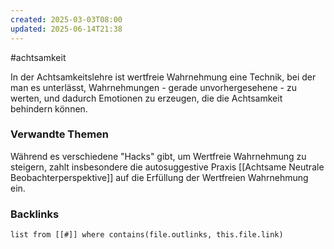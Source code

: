 ```yaml
---
created: 2025-03-03T08:00
updated: 2025-06-14T21:38
---
```

#achtsamkeit 

In der Achtsamkeitslehre ist wertfreie Wahrnehmung eine Technik, bei der man es unterlässt, Wahrnehmungen - gerade unvorhergesehene - zu werten, und dadurch Emotionen zu erzeugen, die die Achtsamkeit behindern können.

### Verwandte Themen
Während es verschiedene "Hacks" gibt, um Wertfreie Wahrnehmung zu steigern, zahlt insbesondere die autosuggestive Praxis [[Achtsame Neutrale Beobachterperspektive]] auf die Erfüllung der Wertfreien Wahrnehmung ein.

### Backlinks
```dataview 
list from [[#]] where contains(file.outlinks, this.file.link)
```

